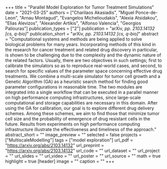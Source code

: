 +++
title = "Parallel Model Exploration for Tumor Treatment Simulations"
date = "2021-03-25"
authors = ["Charilaos Akasiadis", "Miguel Ponce-de-Leon", "Arnau Montagud", "Evangelos Michelioudakis", "Alexia Atsidakou", "Elias Alevizos", "Alexander Artikis", "Alfonso Valencia", "Georgios Paliouras"]
publication_types = ["2"]
publication = "arXiv, _pp. 2103.14132 [cs, q-bio]_"
publication_short = "arXiv, _pp. 2103.14132 [cs, q-bio]_"
abstract = "Computational systems and methods are being applied to solve biological problems for many years. Incorporating methods of this kind in the research for cancer treatment and related drug discovery in particular, is shown to be challenging due to the complexity and the dynamic nature of the related factors. Usually, there are two objectives in such settings; first to calibrate the simulators so as to reproduce real-world cases, and second, to search for specific values of the parameter space concerning effective drug treatments. We combine a multi-scale simulator for tumor cell growth and a Genetic Algorithm (GA) as a heuristic search method for finding good parameter configurations in reasonable time. The two modules are integrated into a single workflow that can be executed in a parallel manner on high performance computing infrastructures, since large-scale computational and storage capabilities are necessary in this domain. After using the GA for calibration, our goal is to explore different drug delivery schemes. Among these schemes, we aim to find those that minimize tumor cell size and the probability of emergence of drug resistant cells in the future. Results from experiments on high performance computing infrastructure illustrate the effectiveness and timeliness of the approach."
abstract_short = ""
image_preview = ""
selected = false
projects = ["MultiscaleModelling"]
tags = ["model exploration"]
url_pdf = "https://arxiv.org/abs/2103.14132"
url_preprint = "https://arxiv.org/abs/2103.14132"
url_code = ""
url_dataset = ""
url_project = ""
url_slides = ""
url_video = ""
url_poster = ""
url_source = ""
math = true
highlight = true
[header]
image = ""
caption = ""
+++
